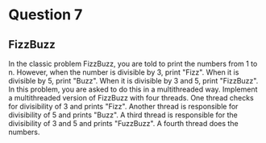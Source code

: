 # Question 7
## FizzBuzz
In the classic problem FizzBuzz, you are told to print the numbers from 1 to n. However, when the number is divisible by 3, print "Fizz". When it is divisible by 5, print "Buzz". When it is divisible by 3 and 5, print "FizzBuzz". In this problem, you are asked to do this in a multithreaded way. Implement a multithreaded version of FizzBuzz with four threads. One thread checks for divisibility of 3 and prints "Fizz". Another thread is responsible for divisibility of 5 and prints "Buzz". A third thread is responsible for the divisibility of 3 and 5 and prints "FuzzBuzz". A fourth thread does the numbers.
